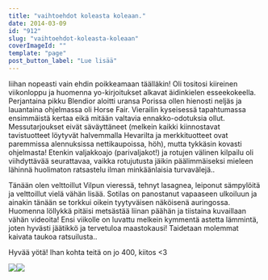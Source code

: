 ```yaml
---
title: "vaihtoehdot koleasta koleaan."
date: 2014-03-09
id: "912"
slug: "vaihtoehdot-koleasta-koleaan"
coverImageId: ""
template: "page"
post_button_label: "Lue lisää"
---
```


Iiihan nopeasti vain ehdin poikkeamaan täälläkin! Oli tositosi kiireinen viikonloppu ja huomenna yo-kirjoitukset alkavat äidinkielen esseekokeella. Perjantaina pikku Blendior aloitti uransa Porissa ollen hienosti neljäs ja lauantaina ohjelmassa oli Horse Fair. Vierailin kyseisessä tapahtumassa ensimmäistä kertaa eikä mitään valtavia ennakko-odotuksia ollut. Messutarjoukset eivät säväyttäneet (melkein kaikki kiinnostavat tavistuotteet löytyvät halvemmalla Hevarilta ja merkkituotteet ovat paremmissa alennuksissa nettikaupoissa, höh), mutta tykkäsin kovasti ohjelmasta! Etenkin valjakkoajo (parivaljakot!) ja rotujen välinen kilpailu oli viihdyttävää seurattavaa, vaikka rotujutusta jäikin päälimmäiseksi mieleen lähinnä huolimaton ratsastelu ilman minkäänlaisia turvavälejä..

Tänään olen velttoillut Vilpun vieressä, tehnyt lasagnea, leiponut sämpylöitä ja velttoillut vielä vähän lisää. Sotilas on panostanut vapaaseen ulkoiluun ja ainakin tänään se torkkui oikein tyytyväisen näköisenä auringossa. Huomenna löllykkä pitäisi metsästää liinan päähän ja tiistaina kuvaillaan vähän videoita! Ensi viikolle on luvattu melkein kymmentä astetta lämmintä, joten hyvästi jäätikkö ja tervetuloa maastokausi! Taidetaan molemmat kaivata taukoa ratsuilusta..

Hyvää yötä! Ihan kohta teitä on jo 400, kiitos <3

[![](/images/blendior.jpg)](http://1.bp.blogspot.com/-WOxbTaOrflg/UxzLnUUHLBI/AAAAAAAAIDQ/mmy9H6b9xNM/s1600/blendior.jpg)[![](/images/tupsut.jpg)](http://3.bp.blogspot.com/-jHUGnIiGXmQ/UxzLnnoOuLI/AAAAAAAAIDU/LXidBJGe1ZE/s1600/tupsut.jpg)
